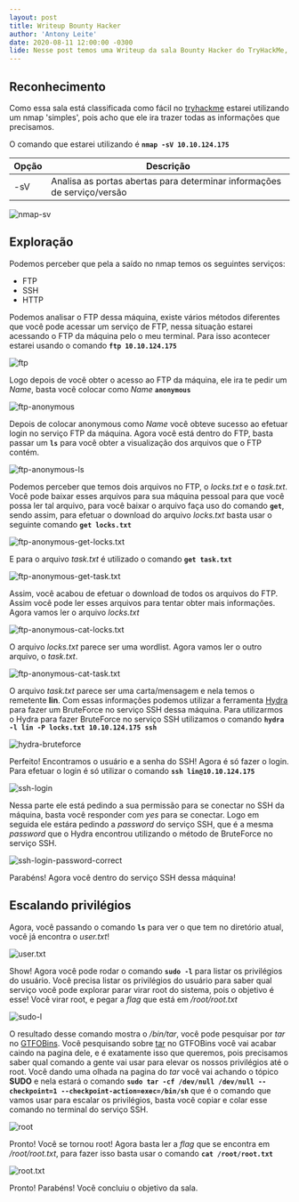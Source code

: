 ```yaml
---
layout: post
title: Writeup Bounty Hacker
author: 'Antony Leite'
date: 2020-08-11 12:00:00 -0300
lide: Nesse post temos uma Writeup da sala Bounty Hacker do TryHackMe, que explora o uso dos serviços FTP, SSH, HTTP, onde é necessário o uso das ferramentas Nmap e Hydra juntamente do método de BruteForce, e também nessa sala utilizamos o TAR para efetuar o escalamento de privilégios.
---
```


## Reconhecimento

Como essa sala está classificada como fácil no [tryhackme](https://tryhackme.com/) estarei utilizando um nmap 'simples', pois acho que ele ira trazer todas as informações que precisamos.

O comando que estarei utilizando é **`nmap -sV 10.10.124.175`**

<table class="table">
  <thead>
    <tr>
      <th scope="col">Opção</th>
      <th scope="col">Descrição</th>
    </tr>
  </thead>
  <tbody>
    <tr>
      <td>-sV</td>
      <td>Analisa as portas abertas para determinar informações de serviço/versão</td>
    </tr>
  </tbody>
</table>

![nmap-sv](https://i.imgur.com/Vzdzp6e.png)

## Exploração

Podemos perceber que pela a saído no nmap temos os seguintes serviços:

- FTP
- SSH
- HTTP

Podemos analisar o FTP dessa máquina, existe vários métodos diferentes que você pode acessar um serviço de FTP, nessa situação estarei acessando o FTP da máquina pelo o meu terminal. Para isso acontecer estarei usando o comando **`ftp 10.10.124.175`**

![ftp](https://i.imgur.com/oMxegzT.png)

Logo depois de você obter o acesso ao FTP da máquina, ele ira te pedir um *Name*, basta você colocar como *Name*  **`anonymous`**

![ftp-anonymous](https://i.imgur.com/oIqYwTL.png)

Depois de colocar anonymous como *Name* você obteve sucesso ao efetuar login no serviço FTP da máquina. Agora você está dentro do FTP, basta passar um **`ls`** para você obter a visualização dos arquivos que o FTP contém.

![ftp-anonymous-ls](https://i.imgur.com/qWuREbW.png)

Podemos perceber que temos dois arquivos no FTP, o *locks.txt* e o *task.txt*. Você pode baixar esses arquivos para sua máquina pessoal para que você possa ler tal arquivo, para você baixar o arquivo faça uso do comando **`get`**, sendo assim, para efetuar o download do arquivo *locks.txt* basta usar o seguinte comando **`get locks.txt`**

![ftp-anonymous-get-locks.txt](https://i.imgur.com/9NgiVa0.png)

E para o arquivo *task.txt* é utilizado o comando **`get task.txt`**

![ftp-anonymous-get-task.txt](https://i.imgur.com/vwUVE2Q.png)

Assim, você acabou de efetuar o download de todos os arquivos do FTP. Assim você pode ler esses arquivos para tentar obter mais informações. Agora vamos ler o arquivo *locks.txt*

![ftp-anonymous-cat-locks.txt](https://i.imgur.com/7TcgUDI.png)

O arquivo *locks.txt* parece ser uma wordlist. Agora vamos ler o outro arquivo, o *task.txt*.

![ftp-anonymous-cat-task.txt](https://i.imgur.com/OhgVO1Q.png)

O arquivo *task.txt* parece ser uma carta/mensagem e nela temos o remetente **lin**. Com essas informações podemos utilizar a ferramenta [Hydra](https://initone.com.br/HydraBruteForce/) para fazer um BruteForce no serviço SSH dessa máquina.
Para utilizarmos o Hydra para fazer BruteForce no serviço SSH utilizamos o comando **`hydra -l lin -P locks.txt 10.10.124.175 ssh`** 

![hydra-bruteforce](https://i.imgur.com/Lg4kxgS.png)

Perfeito! Encontramos o usuário e a senha do SSH! Agora é só fazer o login. Para efetuar o login é só utilizar o comando **`ssh lin@10.10.124.175`**

![ssh-login](https://i.imgur.com/yExFBaZ.png)

Nessa parte ele está pedindo a sua permissão para se conectar no SSH da máquina, basta você responder com *yes* para se conectar. Logo em seguida ele estára pedindo a *password* do serviço SSH, que é a mesma *password* que o Hydra encontrou utilizando o método de BruteForce no serviço SSH.

![ssh-login-password-correct](https://i.imgur.com/Z74kPkK.png)

Parabéns! Agora você dentro do serviço SSH dessa máquina!

## Escalando privilégios

Agora, você passando o comando **`ls`** para ver o que tem no diretório atual, você já encontra o *user.txt*!

![user.txt](https://i.imgur.com/Dv2AIvT.png)

Show! Agora você pode rodar o comando **`sudo -l`** para listar os privilégios do usuário. Você precisa listar os privilégios do usuário para saber qual serviço você pode explorar parar virar root do sistema, pois o objetivo é esse! Você virar root, e pegar a *flag* que está em */root/root.txt*

![sudo-l](https://i.imgur.com/EGM6TEp.png)

O resultado desse comando mostra o */bin/tar*, você pode pesquisar por *tar* no [GTFOBins](https://gtfobins.github.io/).
Você pesquisando sobre [tar](https://gtfobins.github.io/gtfobins/tar/) no GTFOBins você vai acabar caindo na pagina dele, e é exatamente isso que queremos, pois precisamos saber qual comando a gente vai usar para elevar os nossos privilégios até o root. Você dando uma olhada na pagina do *tar* você vai achando o tópico **SUDO** e nela estará o comando **`sudo tar -cf /dev/null /dev/null --checkpoint=1 --checkpoint-action=exec=/bin/sh`** que é o comando que vamos usar para escalar os privilégios, basta você copiar e colar esse comando no terminal do serviço SSH.

![root](https://i.imgur.com/63jLuG3.png)

Pronto! Você se tornou root! Agora basta ler a *flag* que se encontra em */root/root.txt*, para fazer isso basta usar o comando **`cat /root/root.txt`**

![root.txt](https://i.imgur.com/OuDTlnW.png)

Pronto! Parabéns! Você concluiu o objetivo da sala.
